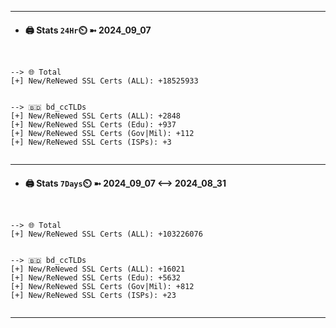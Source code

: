 

---
- #### 🖨️ **Stats** `24Hr`⏲️ ➼ 2024_09_07
```console


--> 🌐 Total
[+] New/ReNewed SSL Certs (ALL): +18525933


--> 🇧🇩 bd_ccTLDs
[+] New/ReNewed SSL Certs (ALL): +2848
[+] New/ReNewed SSL Certs (Edu): +937
[+] New/ReNewed SSL Certs (Gov|Mil): +112
[+] New/ReNewed SSL Certs (ISPs): +3


```

---
- #### 🖨️ **Stats** `7Days`⏲️ ➼ 2024_09_07 <--> 2024_08_31
```console


--> 🌐 Total
[+] New/ReNewed SSL Certs (ALL): +103226076


--> 🇧🇩 bd_ccTLDs
[+] New/ReNewed SSL Certs (ALL): +16021
[+] New/ReNewed SSL Certs (Edu): +5632
[+] New/ReNewed SSL Certs (Gov|Mil): +812
[+] New/ReNewed SSL Certs (ISPs): +23


```

---

